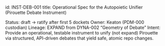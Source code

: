id: INST-DEB-001 
title: Operational Spec for the Autopoietic Unifier (Pirouette Debate Instrument)

Status: draft → ratify after first 5 dockets
Owner: Keaton (PDM-000 custodian)
Lineage: EXPAND from DYNA-002 “Geometry of Debate”
Intent: Provide an operational, testable instrument to unify (not expand) Pirouette via structured, API-driven debates that yield safe, atomic repo changes.